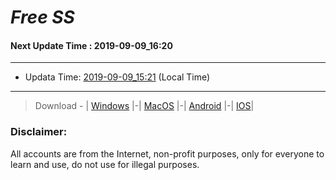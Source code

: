 
# *Free SS*

#### Next Update Time : 2019-09-09_16:20

---
* Updata Time: [2019-09-09_15:21](https://github.com/Geek-007/free-SS/blob/master/2019-09-09_15:21_FreeSS.txt) (Local Time)
---

> Download - | [Windows](https://github.com/shadowsocks/shadowsocks-windows/releases) |-| [MacOS](https://github.com/shadowsocks/shadowsocks-iOS/releases) |-| [Android](https://github.com/shadowsocks/shadowsocks-android/releases) |-| [IOS](https://itunes.apple.com/us/)|

### Disclaimer:
All accounts are from the Internet, non-profit purposes, only for everyone to learn and use, do not use for illegal purposes.
<br>
